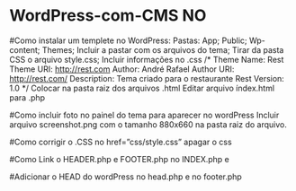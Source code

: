 # WordPress-com-CMS NO 

#Como instalar um templete no WordPress:
	Pastas:
		App;
		Public;
		Wp-content;
		Themes;
			Incluir a pastar com os arquivos do tema;
				Tirar da pasta CSS o arquivo style.css;
				Incluir informações no .css
          /*
          Theme Name: Rest
          Theme URI: http://rest.com
          Author: André Rafael
          Author URI: http://rest.com/
          Description: Tema criado para o restaurante Rest
          Version: 1.0
          */
				Colocar na pasta raiz dos arquivos .html
				Editar arquivo índex.html para .php

#Como incluir foto no painel do tema para aparecer no wordPress
	Incluir arquivo screenshot.png com o tamanho 880x660 na pasta raiz do arquivo.

#Como corrigir o .CSS no href=”css/style.css” apagar o css 
<link rel="stylesheet" href="<?php echo get_stylesheet_directory_uri(); ?>/style.css">

#Como Link o HEADER.php e FOOTER.php no INDEX.php
	<?php get-header(); ?> e <?php get-footer(); ?>

#Adicionar o HEAD do wordPress no head.php e no footer.php
	<?php wp_head(); ?>
	<?php wp_footer();?>
